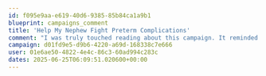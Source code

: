 ```yaml
---
id: f095e9aa-e619-40d6-9385-85b84ca1a9b1
blueprint: campaigns_comment
title: 'Help My Nephew Fight Preterm Complications'
comment: "I was truly touched reading about this campaign. It reminded me that compassion can change lives. I'm grateful to be able to offer some support, and I hope this contribution brings comfort and relief where it's needed most.\""
campaign: d01fd9e5-d9b6-4220-a69d-168338c7e666
user: 01e6ae50-4822-4e4c-86c3-60ad994c283c
dates: 2025-06-25T06:09:51.020600+00:00
---
```

